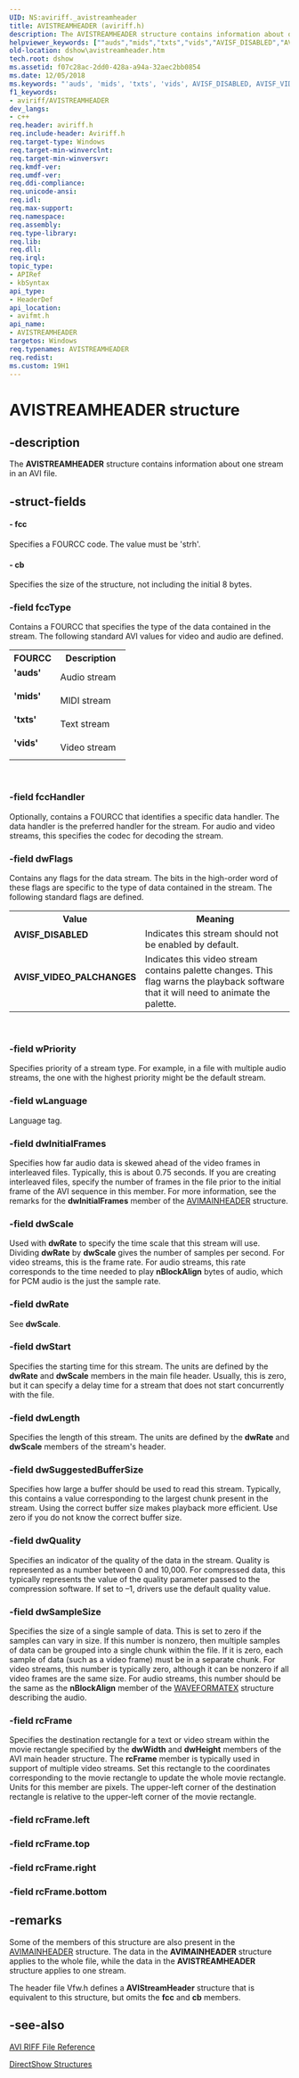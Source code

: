 ```yaml
---
UID: NS:aviriff._avistreamheader
title: AVISTREAMHEADER (aviriff.h)
description: The AVISTREAMHEADER structure contains information about one stream in an AVI file.
helpviewer_keywords: [""auds","mids","txts","vids","AVISF_DISABLED","AVISF_VIDEO_PALCHANGES","AVISTREAMHEADER","AVISTREAMHEADER structure [DirectShow]","AVISTREAMHEADERStructure","_avistreamheader","avifmt/AVISTREAMHEADER","dshow.avistreamheader""]
old-location: dshow\avistreamheader.htm
tech.root: dshow
ms.assetid: f07c28ac-2dd0-428a-a94a-32aec2bb0854
ms.date: 12/05/2018
ms.keywords: "'auds', 'mids', 'txts', 'vids', AVISF_DISABLED, AVISF_VIDEO_PALCHANGES, AVISTREAMHEADER, AVISTREAMHEADER structure [DirectShow], AVISTREAMHEADERStructure, _avistreamheader, avifmt/AVISTREAMHEADER, dshow.avistreamheader"
f1_keywords:
- aviriff/AVISTREAMHEADER
dev_langs:
- c++
req.header: aviriff.h
req.include-header: Aviriff.h
req.target-type: Windows
req.target-min-winverclnt: 
req.target-min-winversvr: 
req.kmdf-ver: 
req.umdf-ver: 
req.ddi-compliance: 
req.unicode-ansi: 
req.idl: 
req.max-support: 
req.namespace: 
req.assembly: 
req.type-library: 
req.lib: 
req.dll: 
req.irql: 
topic_type:
- APIRef
- kbSyntax
api_type:
- HeaderDef
api_location:
- avifmt.h
api_name:
- AVISTREAMHEADER
targetos: Windows
req.typenames: AVISTREAMHEADER
req.redist: 
ms.custom: 19H1
---
```


# AVISTREAMHEADER structure


## -description


The <b>AVISTREAMHEADER</b> structure contains information about one stream in an AVI file.
        


## -struct-fields




#### - fcc

Specifies a FOURCC code. The value must be 'strh'.
          


#### - cb

Specifies the size of the structure, not including the initial 8 bytes.
          


### -field fccType

Contains a FOURCC that specifies the type of the data contained in the stream. The following standard AVI values for video and audio are defined.
          

<table>
<tr>
<th>FOURCC</th>
<th>Description</th>
</tr>
<tr>
<td width="40%"><a id="_auds_"></a><a id="_AUDS_"></a><dl>
<dt><b>'auds'</b></dt>
</dl>
</td>
<td width="60%">
Audio stream

</td>
</tr>
<tr>
<td width="40%"><a id="_mids_"></a><a id="_MIDS_"></a><dl>
<dt><b>'mids'</b></dt>
</dl>
</td>
<td width="60%">
MIDI stream

</td>
</tr>
<tr>
<td width="40%"><a id="_txts_"></a><a id="_TXTS_"></a><dl>
<dt><b>'txts'</b></dt>
</dl>
</td>
<td width="60%">
Text stream

</td>
</tr>
<tr>
<td width="40%"><a id="_vids_"></a><a id="_VIDS_"></a><dl>
<dt><b>'vids'</b></dt>
</dl>
</td>
<td width="60%">
Video stream

</td>
</tr>
</table>
 


### -field fccHandler

Optionally, contains a FOURCC that identifies a specific data handler. The data handler is the preferred handler for the stream. For audio and video streams, this specifies the codec for decoding the stream.
          


### -field dwFlags

Contains any flags for the data stream. The bits in the high-order word of these flags are specific to the type of data contained in the stream. The following standard flags are defined.
          

<table>
<tr>
<th>Value</th>
<th>Meaning</th>
</tr>
<tr>
<td width="40%"><a id="AVISF_DISABLED"></a><a id="avisf_disabled"></a><dl>
<dt><b>AVISF_DISABLED</b></dt>
</dl>
</td>
<td width="60%">
Indicates this stream should not be enabled by default. 

</td>
</tr>
<tr>
<td width="40%"><a id="AVISF_VIDEO_PALCHANGES"></a><a id="avisf_video_palchanges"></a><dl>
<dt><b>AVISF_VIDEO_PALCHANGES</b></dt>
</dl>
</td>
<td width="60%">
Indicates this video stream contains palette changes. This flag warns the playback software that it will need to animate the palette. 

</td>
</tr>
</table>
 


### -field wPriority

Specifies priority of a stream type. For example, in a file with multiple audio streams, the one with the highest priority might be the default stream.
          


### -field wLanguage

Language tag.
          


### -field dwInitialFrames

Specifies how far audio data is skewed ahead of the video frames in interleaved files. Typically, this is about 0.75 seconds. If you are creating interleaved files, specify the number of frames in the file prior to the initial frame of the AVI sequence in this member. For more information, see the remarks for the <b>dwInitialFrames</b> member of the <a href="https://docs.microsoft.com/previous-versions/windows/desktop/api/aviriff/ns-aviriff-avimainheader">AVIMAINHEADER</a> structure.


### -field dwScale

Used with <b>dwRate</b> to specify the time scale that this stream will use. Dividing <b>dwRate</b> by <b>dwScale</b> gives the number of samples per second. For video streams, this is the frame rate. For audio streams, this rate corresponds to the time needed to play <b>nBlockAlign</b> bytes of audio, which for PCM audio is the just the sample rate.
          


### -field dwRate

See <b>dwScale</b>.
          


### -field dwStart

Specifies the starting time for this stream. The units are defined by the <b>dwRate</b> and <b>dwScale</b> members in the main file header. Usually, this is zero, but it can specify a delay time for a stream that does not start concurrently with the file.


### -field dwLength

Specifies the length of this stream. The units are defined by the <b>dwRate</b> and <b>dwScale</b> members of the stream's header.


### -field dwSuggestedBufferSize

Specifies how large a buffer should be used to read this stream. Typically, this contains a value corresponding to the largest chunk present in the stream. Using the correct buffer size makes playback more efficient. Use zero if you do not know the correct buffer size.
          


### -field dwQuality

Specifies an indicator of the quality of the data in the stream. Quality is represented as a number between 0 and 10,000. For compressed data, this typically represents the value of the quality parameter passed to the compression software. If set to –1, drivers use the default quality value.
          


### -field dwSampleSize

Specifies the size of a single sample of data. This is set to zero if the samples can vary in size. If this number is nonzero, then multiple samples of data can be grouped into a single chunk within the file. If it is zero, each sample of data (such as a video frame) must be in a separate chunk. For video streams, this number is typically zero, although it can be nonzero if all video frames are the same size. For audio streams, this number should be the same as the <b>nBlockAlign</b> member of the <a href="https://docs.microsoft.com/previous-versions/dd757713(v=vs.85)">WAVEFORMATEX</a> structure describing the audio.
          


### -field rcFrame

Specifies the destination rectangle for a text or video stream within the movie rectangle specified by the <b>dwWidth</b> and <b>dwHeight</b> members of the AVI main header structure. The <b>rcFrame</b> member is typically used in support of multiple video streams. Set this rectangle to the coordinates corresponding to the movie rectangle to update the whole movie rectangle. Units for this member are pixels. The upper-left corner of the destination rectangle is relative to the upper-left corner of the movie rectangle.
          


### -field rcFrame.left

 


### -field rcFrame.top

 


### -field rcFrame.right

 


### -field rcFrame.bottom

 




## -remarks



Some of the members of this structure are also present in the <a href="https://docs.microsoft.com/previous-versions/windows/desktop/api/aviriff/ns-aviriff-avimainheader">AVIMAINHEADER</a> structure. The data in the <b>AVIMAINHEADER</b> structure applies to the whole file, while the data in the <b>AVISTREAMHEADER</b> structure applies to one stream.
      

The header file Vfw.h defines a <b>AVIStreamHeader</b> structure that is equivalent to this structure, but omits the <b>fcc</b> and <b>cb</b> members.




## -see-also




<a href="https://docs.microsoft.com/windows/desktop/DirectShow/avi-riff-file-reference">AVI RIFF File Reference</a>



<a href="https://docs.microsoft.com/windows/desktop/DirectShow/directshow-structures">DirectShow Structures</a>
 

 

